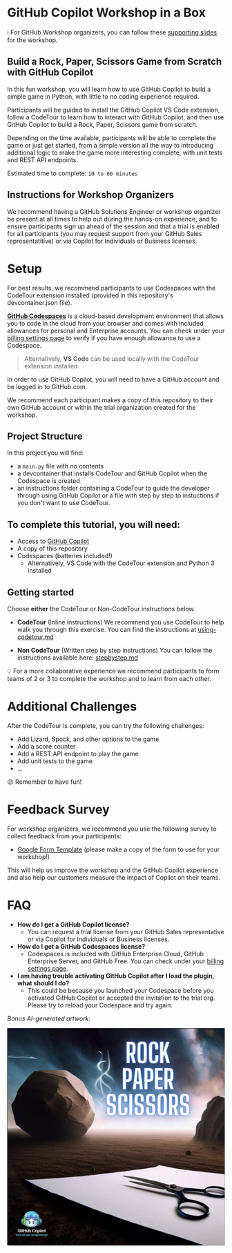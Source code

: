 
# GitHub Copilot Workshop in a Box

ℹ️ For GitHub Workshop organizers, you can follow these [supporting slides](https://docs.google.com/presentation/d/1lUqyYQk0vzJB0YjmNWIoOw0EKdDpj8jQ_mkCRJAMuOQ/edit#slide=id.g23749255e47_0_0) for the workshop.


## Build a Rock, Paper, Scissors Game from Scratch with GitHub Copilot

In this fun workshop, you will learn how to use GitHub Copilot to build a simple game in Python, with little to no coding experience required.

Participants will be guided to install the GitHub Copilot VS Code extension, follow a CodeTour to learn how to interact with GitHub Copilot, and then use GitHub Copilot to build a Rock, Paper, Scissors game from scratch. 

Depending on the time available, participants will be able to complete the game or just get started, from a simple version all the way to introducing additional logic to make the game more interesting complete, with unit tests and REST API endpoints.

Estimated time to complete: `10 to 60 minutes`

## Instructions for Workshop Organizers

We recommend having a GitHub Solutions Engineer or workshop organizer be present at all times to help out during the hands-on experience, and to ensure participants sign up ahead of the session and that a trial is enabled for all participants (you may request support from your GitHub Sales representatitive) or via Copilot for Individuals or Business licenses. 

# Setup

For best results, we recommend participants to use Codespaces with the CodeTour extension installed (provided in this repository's devcontainer.json file). 

[**GitHub Codespaces**](https://github.com/features/codespaces) is a cloud-based development environment that allows you to code in the cloud from your browser and comes with included allowances for personal and Enterprise accounts. You can check under your [billing settings page](https://github.com/settings/billing) to verify if you have enough allowance to use a Codespace.

> Alternatively, **VS Code** can be used locally with the CodeTour extension installed.

In order to use GitHub Copilot, you will need to have a GitHub account and be logged in to GitHub.com. 

We recommend each participant makes a copy of this repository to their own GitHub account or within the trial organization created for the workshop.

## Project Structure

In this project you will find: 

* a `main.py` file with no contents
* a devcontainer that installs CodeTour and GitHub Copilot when the Codespace is created
* an instructions folder containing a CodeTour to guide the developer through using GitHub Copilot or a file with step by step to instuctions if you don't want to use CodeTour. 

## To complete this tutorial, you will need:
* Access to [GitHub Copilot](https://github.com/features/copilot)
* A copy of this repository
* Codespaces (batteries included!)
    *  Alternatively, VS Code with the CodeTour extension and Python 3 installed

## Getting started

Choose **either** the CodeTour or Non-CodeTour instructions below.

* **CodeTour**  (Inline instructions)
We recommend you use CodeTour to help walk you through this exercise. You can find the instructions at [using-codetour.md](./.instructions/using-codetour.md)


* **Non CodeTour** (Written step by step instructions)
You can follow the instructions available here: [stepbystep.md](./.instructions/stepbystep.md)

💡 For a more collaborative experience we recommend participants to form teams of 2 or 3 to complete the workshop and to learn from each other.

# Additional Challenges

After the CodeTour is complete, you can try the following challenges:

- Add Lizard, Spock, and other options to the game
- Add a score counter
- Add a REST API endpoint to play the game
- Add unit tests to the game
- ...

😉 Remember to have fun!

# Feedback Survey

For workshop organizers, we recommend you use the following survey to collect feedback from your participants:

- [Google Form Template](https://forms.gle/e8mg3r9RxbFsbfBy7) (please make a copy of the form to use for your workshop!)

This will help us improve the workshop and the GitHub Copilot experience and also help our customers measure the impact of Copilot on their teams.


# FAQ 

- **How do I get a GitHub Copilot license?**
  - You can request a trial license from your GitHub Sales representative or via Copilot for Individuals or Business licenses.
- **How do I get a GitHub Codespaces license?**
    - Codespaces is included with GitHub Enterprise Cloud, GitHub Enterprise Server, and GitHub Free. You can check under your [billing settings page](https://github.com/settings/billing).
- **I am having trouble activating GitHub Copilot after I load the plugin, what should I do?**
    - This could be because you launched your Codespace before you activated GitHub Copilot or accepted the invitation to the trial org. Please try to reload your Codespace and try again.

*Bonus AI-generated artwork:*

<img width="1059" alt="Rock Paper Scissors image" src="./assets/Rock Paper Scissors image.png">

